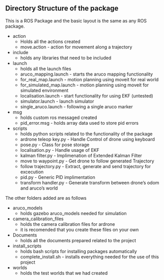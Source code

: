 ## Directory Structure of the package

This is a ROS Package and the basic layout is the same as any ROS package.
* action
    * Holds all the actions created
    * move.action - action for movement along a trajectory
* include
    * holds any libraries that need to be included
* launch
    * holds all the launch files
    * aruco_mapping.launch - starts the aruco mapping functionality 
    * for_real_map.launch - motion planning using moveit for real world
    * for_simulated_map.launch - motion planning using moveit for simulated environment
    * localisation.launch - start functionality for using EKF (untested)
    * simulator.launch - launch simulator
    * single_aruco.launch - following a single aruco marker
* msg
    * holds custom ros messaged created
    * pid_error.msg - holds array data used to store pid errors
* scripts
    * holds python scripts related to the functionality of the package
    * ardrone teleop key.py - Handle Control of drone using keyboard
    * pose.py - Class for pose storage
    * localisation.py - Handle usage of EKF
    * kalman filter.py - Implimenation of Extended Kalman Filter
    * move to waypoint.py - Get drone to follow generated Trajectory
    * follow trajectory.py - Extract, generate and send trajectory for excecution
    * pid.py - Generic PID implimentation
    * transform handler.py - Generate transform between drone’s odom and aruco’s world

The other folders added are as follows
* aruco_models
    * holds gazebo aruco_models needed for simulation
* camera_calibration_files
    * holds the camera calibration files for ardrone
    * it is recomended that you create these files on your own
* Documents
    * holds all the documents prepared related to the project
* install_scripts
    * holds bash scripts for installing packages automatically
    * complete_install.sh - installs everything needed for the use of this project
* worlds
    * holds the test worlds that we had created